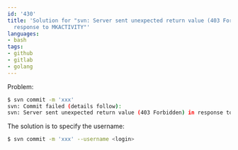 ```yaml
---
id: '430'
title: 'Solution for "svn: Server sent unexpected return value (403 Forbidden) in
  response to MKACTIVITY"'
languages:
- bash
tags:
- github
- gitlab
- golang
---
```

Problem:


```bash
$ svn commit -m 'xxx'
svn: Commit failed (details follow):
svn: Server sent unexpected return value (403 Forbidden) in response to MKACTIVITY request for '/svn/xxx
```
    

The solution is to specify the username:


```bash
$ svn commit -m 'xxx' --username <login>
```
    


